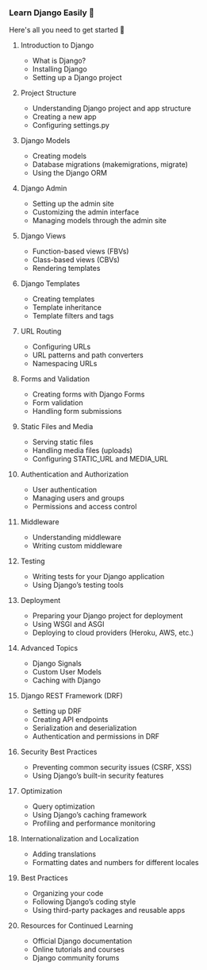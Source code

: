 ### Learn Django Easily 🤩

Here's all you need to get started 🙌

1. Introduction to Django
   - What is Django?
   - Installing Django
   - Setting up a Django project

2. Project Structure
   - Understanding Django project and app structure
   - Creating a new app
   - Configuring settings.py

3. Django Models
   - Creating models
   - Database migrations (makemigrations, migrate)
   - Using the Django ORM

4. Django Admin
   - Setting up the admin site
   - Customizing the admin interface
   - Managing models through the admin site

5. Django Views
   - Function-based views (FBVs)
   - Class-based views (CBVs)
   - Rendering templates

6. Django Templates
   - Creating templates
   - Template inheritance
   - Template filters and tags

7. URL Routing
   - Configuring URLs
   - URL patterns and path converters
   - Namespacing URLs

8. Forms and Validation
   - Creating forms with Django Forms
   - Form validation
   - Handling form submissions

9. Static Files and Media
   - Serving static files
   - Handling media files (uploads)
   - Configuring STATIC_URL and MEDIA_URL

10. Authentication and Authorization
    - User authentication
    - Managing users and groups
    - Permissions and access control

11. Middleware
    - Understanding middleware
    - Writing custom middleware

12. Testing
    - Writing tests for your Django application
    - Using Django’s testing tools

13. Deployment
    - Preparing your Django project for deployment
    - Using WSGI and ASGI
    - Deploying to cloud providers (Heroku, AWS, etc.)

14. Advanced Topics
    - Django Signals
    - Custom User Models
    - Caching with Django

15. Django REST Framework (DRF)
    - Setting up DRF
    - Creating API endpoints
    - Serialization and deserialization
    - Authentication and permissions in DRF

16. Security Best Practices
    - Preventing common security issues (CSRF, XSS)
    - Using Django’s built-in security features

17. Optimization
    - Query optimization
    - Using Django’s caching framework
    - Profiling and performance monitoring

18. Internationalization and Localization
    - Adding translations
    - Formatting dates and numbers for different locales

19. Best Practices
    - Organizing your code
    - Following Django’s coding style
    - Using third-party packages and reusable apps

20. Resources for Continued Learning
    - Official Django documentation
    - Online tutorials and courses
    - Django community forums 
